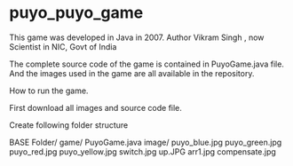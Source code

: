 # puyo_puyo_game
This game was developed in Java in 2007. Author Vikram Singh , now Scientist in NIC, Govt of India

The complete source code of the game is contained in PuyoGame.java file.
And the images used in the game are all available in the repository.

How to run the game.

First download  all images and source code file.

Create following folder structure

BASE Folder/
            game/
                 PuyoGame.java
            image/
                 puyo_blue.jpg
                 puyo_green.jpg
                 puyo_red.jpg
                 puyo_yellow.jpg
                 switch.jpg
                 up.JPG
                 arr1.jpg
                 compensate.jpg
                 
